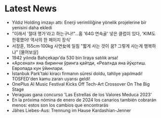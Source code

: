# Latest News
-  Yıldız Holding imzayı attı: Enerji verimliliğine yönelik projelerine bir yenisini daha ekledi
-  "이래서 '절대 명가'라고 하는구나!"…홈 '64G 연속골' 넣은 클럽이 있다, 'KIM도 한몫했어! 역사의 한 페이지 장식'
-  서장훈, 155cm·100kg 사연女에 일침 "짧게 사는 것이 꿈? 그렇게 사는게 행복하냐" [물어보살]
-  1942 yılında Bahçekapı'da 530 bin liraya satılık arsa!
-  «Арсенал» яна биринчи ўринга қайтди, «Реал»да яна йўқотиш. Европада кун ўйинлари.
-  İstanbuk Park'taki kiracı firmanın süresi doldu, tahliye yapılmadı! TOSFED'den kamu zararı uyarısı geldi!
-  OnePlus AI Music Festival Kicks Off Tech-Art Crossover On The Big Stage
-  Veraguas gana concurso 'Las Estrellas de los Valores Meduca 2023'
-  En la próxima nómina de enero de 2024 los canarios también cobrarán menos: estos son los cambios que encontrarás
-  Jähes Liebes-Aus: Trennung im Hause Kardashian-Jenner
